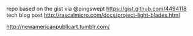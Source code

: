 repo based on the gist via @pingswept https://gist.github.com/4494118
tech blog post http://rascalmicro.com/docs/project-light-blades.html

http://newamericanpublicart.tumblr.com/
